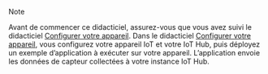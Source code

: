 > [!NOTE]
> Avant de commencer ce didacticiel, assurez-vous que vous avez suivi le didacticiel [Configurer votre appareil](../articles/iot-hub/iot-hub-raspberry-pi-kit-node-get-started.md). Dans le didacticiel [Configurer votre appareil](../articles/iot-hub/iot-hub-raspberry-pi-kit-node-get-started.md), vous configurez votre appareil IoT et votre IoT Hub, puis déployez un exemple d’application à exécuter sur votre appareil. L’application envoie les données de capteur collectées à votre instance IoT Hub.
